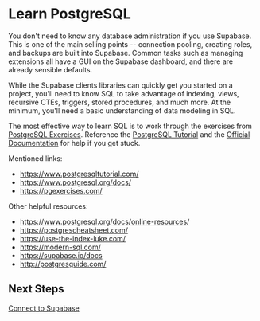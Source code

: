 # Learn PostgreSQL

You don't need to know any database administration if you use Supabase. This is one of the main selling points -- connection pooling, creating roles, and backups are built into Supabase. Common tasks such as managing extensions all have a GUI on the Supabase dashboard, and there are already sensible defaults.

While the Supabase clients libraries can quickly get you started on a project, you'll need to know SQL to take advantage of indexing, views, recursive CTEs, triggers, stored procedures, and much more. At the minimum, you'll need a basic understanding of data modeling in SQL.

The most effective way to learn SQL is to work through the exercises from [PostgreSQL Exercises](https://pgexercises.com/gettingstarted.html). Reference the [PostgreSQL Tutorial](https://www.postgresqltutorial.com/) and the [Official Documentation](https://www.postgresql.org/docs/current/) for help if you get stuck.

Mentioned links:

- https://www.postgresqltutorial.com/
- https://www.postgresql.org/docs/
- https://pgexercises.com/

Other helpful resources:

- https://www.postgresql.org/docs/online-resources/
- https://postgrescheatsheet.com/
- https://use-the-index-luke.com/
- https://modern-sql.com/
- https://supabase.io/docs
- http://postgresguide.com/

## Next Steps

[Connect to Supabase](/docs/gtting-started/database-connection)
